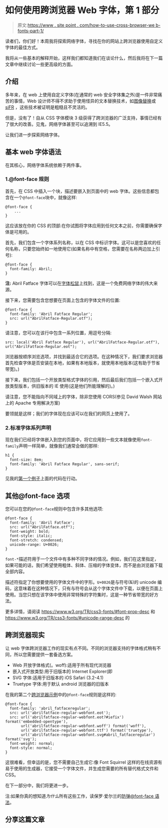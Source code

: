 # 如何使用跨浏览器 Web 字体，第 1 部分

> 原文:[https://www . site point . com/how-to-use-cross-browser-we b-fonts-part-1/](https://www.sitepoint.com/how-to-use-cross-browser-web-fonts-part-1/)

读者们，你们好！本周我将探索网络字体，寻找在你的网站上跨浏览器使用自定义字体的最佳方式。

我将从一些基本的解释开始，这样我们都知道我们在谈论什么，然后我将在下一篇文章中继续讨论一些更高级的方面。

## 介绍

多年来，在 web 上使用自定义字体(在通常的 web 安全字体集之外)是一件非常痛苦的事情，Web 设计师不得不求助于使用怪异的文本替换技术，如[图像替换](http://www.zeldman.com/2012/03/01/replacing-the-9999px-hack-new-image-replacement/)或 [siFR](http://en.wikipedia.org/wiki/Scalable_Inman_Flash_Replacement) ，这些技术被证明是粗糙且不灵活的。

但是，没有了！自从 CSS 字体模块 3 级获得了跨浏览器的广泛支持，事情已经有了很大的改善。见鬼，网络字体甚至可以追溯到 IE5.5。

让我们进一步探索网络字体。

## 基本 web 字体语法

在其核心，网络字体系统依赖于两件事。

### 1.@font-face 规则

首先，在 CSS 中插入一个块，描述要嵌入到页面中的 web 字体。这些信息都包含在一个`@font-face`块中，就像这样:

```
@font-face {
	...
}
```

这应该放在你的 CSS 的顶部:在你试图将字体应用到任何文本之前，你需要确保字体是可用的。

首先，我们包含一个字体系列名称，以在 CSS 中标识字体。这可以是您喜欢的任何名称，只要您始终如一地使用它(如果名称中有空格，您需要在名称两边加上引号):

```
@font-face {
  font-family: Abril;
}
```

**注:** Abril Fatface 字体可以在[字体松鼠](http://www.fontsquirrel.com/)上找到，这是一个免费网络字体的伟大来源。

接下来，您需要包含您想要在页面上包含的字体文件的位置:

```
@font-face {
  font-family: 'Abril Fatface Regular';
  src: url("AbrilFatface-Regular.otf");
}
```

请注意，您可以在该行中包含一系列位置，用逗号分隔:

```
src: local('Abril Fatface Regular'), url("AbrilFatface-Regular.otf"), url("AbrilFatface-Regular.eot");
```

浏览器按顺序浏览选项，并找到最适合它的选项。在这种情况下，我们要求浏览器首先检查字体是否安装在本地，如果有本地版本，就使用本地版本(这有助于节省带宽)。)

接下来，我们包括一个开放类型格式字体的引用，然后最后我们包括一个嵌入式开放类型版本，供旧版本的 IE 使用(这是他们所能理解的)。)

请注意，您不能指向不同域上的字体，除非您使用 CORS(参见 David Walsh 网站上的 Apache 专用解决方案)

要领就是这样；我们的字体现在应该可以在我们的网页上使用了。

### 2.标准字体系列声明

现在我们已经将字体嵌入到您的页面中，将它应用到一些文本就像使用`font-family`声明一样简单，就像我们通常会做的那样:

```
h1 {
  font-size: 8em;
  font-family: 'Abril Fatface Regular', sans-serif;
}
```

见我的[第一个例子](https://blogs.sitepointstatic.com/fontface/basic-example/basic-web-fonts-example.html)上面的代码在行动。

## 其他@font-face 选项

您可以在您的`@font-face`规则中包含许多其他选项:

```
@font-face {
  font-family: 'Abril Fatface';
  src: url("AbrilFatface.otf");
  font-weight: bold;
  font-style: italic;
  font-stretch: condensed;
  unicode-range: U+0026;
}
```

`font-*`描述符用于一个文件中有多种不同字体的情况。例如，我们在这里指定，如果可能的话，我们希望使用粗体、斜体、压缩的字体变体，而不是由浏览器下载全部内容。

描述符指定了你想要使用的字体文件中的字形。`U+0026`是与符号(&)的 unicode 编码，这意味着在这种情况下，只有与符号会从这个字体文件中下载，以便在页面上使用。当您只想在该字体中使用非常特殊的字符集时，这是一种节省带宽的好方法。

更多详情，请阅读 https://www.w3.org/TR/css3-fonts/#font-prop-desc 和 https://www.w3.org/TR/css3-fonts/#unicode-range-desc 的

## 跨浏览器现实

让 web 字体跨浏览器工作的现实有点不同。不同的浏览器支持的字体格式稍有不同，所以您需要提供一套备选方案。

*   Web 开放字体格式(。woff):适用于所有现代浏览器
*   嵌入式开放类型:用于旧版本的 Internet Explorer(即
*   SVG 字体:适用于旧版本的 iOS Safari (3.2-4.1)
*   Truetype 字体:用于默认 android 浏览器的旧版本

在我的第二个[跨浏览器示例](https://blogs.sitepointstatic.com/fontface/cross-browser-example/cross-browser-web-fonts-example.html)中的`@font-face`规则是这样的:

```
@font-face {
  font-family: 'abril_fatfaceregular';
  src: url('abrilfatface-regular-webfont.eot');
  src: url('abrilfatface-regular-webfont.eot?#iefix') format('embedded-opentype'),
       url('abrilfatface-regular-webfont.woff') format('woff'),
       url('abrilfatface-regular-webfont.ttf') format('truetype'),
       url('abrilfatface-regular-webfont.svg#abril_fatfaceregular') format('svg');
  font-weight: normal;
  font-style: normal;
}
```

这很难看，但幸运的是，您不需要自己生成它:像 Font Squirrel 这样的在线资源有易于使用的生成器，它接受一个字体文件，并生成您需要的所有替代格式文件和 CSS。

在下一部分中，我们将更进一步。

注:如果你真的想知道*为什么*所有这些工作，读保罗·爱尔兰的[防弹@font-face 语法](http://www.paulirish.com/2009/bulletproof-font-face-implementation-syntax/)。

## 分享这篇文章